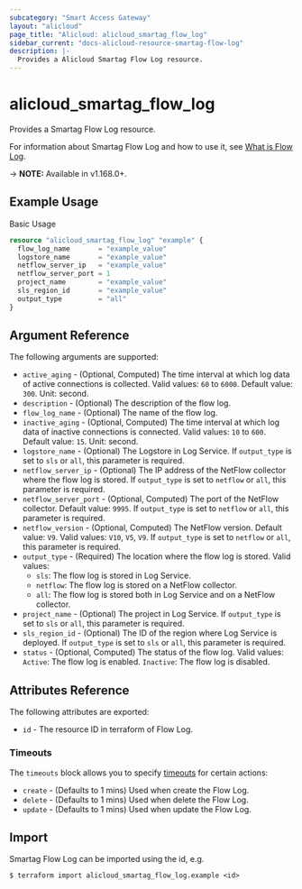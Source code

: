 ```yaml
---
subcategory: "Smart Access Gateway"
layout: "alicloud"
page_title: "Alicloud: alicloud_smartag_flow_log"
sidebar_current: "docs-alicloud-resource-smartag-flow-log"
description: |-
  Provides a Alicloud Smartag Flow Log resource.
---
```


# alicloud\_smartag\_flow\_log

Provides a Smartag Flow Log resource.

For information about Smartag Flow Log and how to use it, see [What is Flow Log](https://www.alibabacloud.com/help/en/smart-access-gateway/latest/createflowlog).

-> **NOTE:** Available in v1.168.0+.

## Example Usage

Basic Usage

```terraform
resource "alicloud_smartag_flow_log" "example" {
  flow_log_name       = "example_value"
  logstore_name       = "example_value"
  netflow_server_ip   = "example_value"
  netflow_server_port = 1
  project_name        = "example_value"
  sls_region_id       = "example_value"
  output_type         = "all"
}
```

## Argument Reference

The following arguments are supported:

* `active_aging` - (Optional, Computed) The time interval at which log data of active connections is collected. Valid values: `60` to `6000`. Default value: `300`. Unit: second.
* `description` - (Optional) The description of the flow log.
* `flow_log_name` - (Optional) The name of the flow log.
* `inactive_aging` - (Optional, Computed) The time interval at which log data of inactive connections is connected. Valid values: `10` to `600`. Default value: `15`. Unit: second.
* `logstore_name` - (Optional) The Logstore in Log Service. If `output_type` is set to `sls` or `all`, this parameter is required.
* `netflow_server_ip` - (Optional) The IP address of the NetFlow collector where the flow log is stored. If `output_type` is set to `netflow` or `all`, this parameter is required.
* `netflow_server_port` - (Optional, Computed) The port of the NetFlow collector. Default value: `9995`. If `output_type` is set to `netflow` or `all`, this parameter is required.
* `netflow_version` - (Optional, Computed) The NetFlow version. Default value: `V9`. Valid values: `V10`, `V5`, `V9`. If `output_type` is set to `netflow` or `all`, this parameter is required.
* `output_type` - (Required) The location where the flow log is stored. Valid values:  
  - `sls`: The flow log is stored in Log Service. 
  - `netflow`: The flow log is stored on a NetFlow collector. 
  - `all`: The flow log is stored both in Log Service and on a NetFlow collector.
* `project_name` - (Optional) The project in Log Service. If `output_type` is set to `sls` or `all`, this parameter is required.
* `sls_region_id` - (Optional) The ID of the region where Log Service is deployed. If `output_type` is set to `sls` or `all`, this parameter is required.
* `status` - (Optional, Computed) The status of the flow log. Valid values:  `Active`: The flow log is enabled. `Inactive`: The flow log is disabled.

## Attributes Reference

The following attributes are exported:

* `id` - The resource ID in terraform of Flow Log.

### Timeouts

The `timeouts` block allows you to specify [timeouts](https://www.terraform.io/docs/configuration-0-11/resources.html#timeouts) for certain actions:

* `create` - (Defaults to 1 mins) Used when create the Flow Log.
* `delete` - (Defaults to 1 mins) Used when delete the Flow Log.
* `update` - (Defaults to 1 mins) Used when update the Flow Log.

## Import

Smartag Flow Log can be imported using the id, e.g.

```shell
$ terraform import alicloud_smartag_flow_log.example <id>
```